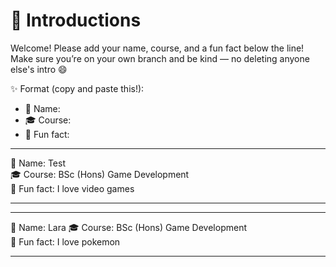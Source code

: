 # 👋 Introductions

Welcome! Please add your name, course, and a fun fact below the line!  
Make sure you’re on your own branch and be kind — no deleting anyone else's intro 😄  

✨ Format (copy and paste this!):
- 🧑 Name:  
- 🎓 Course:  
- 💬 Fun fact:  

---

🧑 Name: Test  
🎓 Course: BSc (Hons) Game Development  
💬 Fun fact: I love video games  

---

---

🧑 Name: Lara
🎓 Course: BSc (Hons) Game Development  
💬 Fun fact: I love pokemon 

---